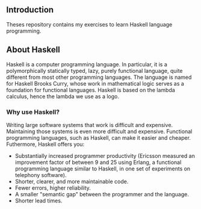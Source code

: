 ## Introduction

Theses repository contains my exercises to learn Haskell language programming. 


## About Haskell

Haskell is a computer programming language. In particular, it is a polymorphically statically typed, lazy, purely functional language, quite different from most other programming languages. The language is named for Haskell Brooks Curry, whose work in mathematical logic serves as a foundation for functional languages. Haskell is based on the lambda calculus, hence the lambda we use as a logo.

### Why use Haskell?

Writing large software systems that work is difficult and expensive. Maintaining those systems is even more difficult and expensive. Functional programming languages, such as Haskell, can make it easier and cheaper. Futhermore, Haskell offers you:

- Substantially increased programmer productivity (Ericsson measured an improvement factor of between 9 and 25 using Erlang, a functional programming language similar to Haskell, in one set of experiments on telephony software).
- Shorter, clearer, and more maintainable code.
- Fewer errors, higher reliability.
- A smaller "semantic gap" between the programmer and the language.
- Shorter lead times.
